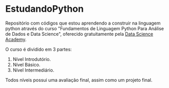 # EstudandoPython
 Repositório com códigos que estou aprendendo a construir na linguagem python através do curso "Fundamentos de Linguagem Python Para Análise de Dados e Data Science", oferecido gratuitamente pela [Data Science Academy](https://www.datascienceacademy.com.br/course/fundamentos-de-linguagem-python-para-analise-de-dados-e-data-science). 
 
 O curso é dividido em 3 partes: 
 1. Nível Introdutório. 
 2. Nível Básico.
 3. Nível Intermediário. 
 
 Todos níveis possui uma avaliação final, assim como um projeto final.

